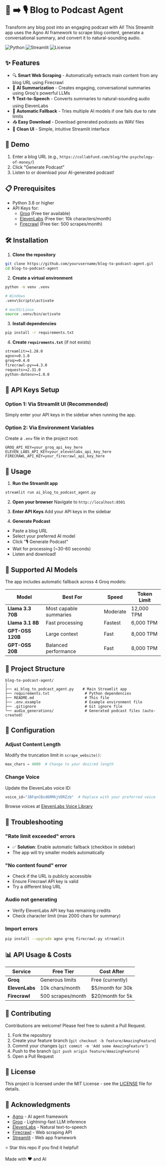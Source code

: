 # 📰 ➡️ 🎙️ Blog to Podcast Agent

Transform any blog post into an engaging podcast with AI! This Streamlit app uses the Agno AI framework to scrape blog content, generate a conversational summary, and convert it to natural-sounding audio.

![Python](https://img.shields.io/badge/python-3.8+-blue.svg)
![Streamlit](https://img.shields.io/badge/streamlit-1.28+-red.svg)
![License](https://img.shields.io/badge/license-MIT-green.svg)

## ✨ Features

- 🔍 **Smart Web Scraping** - Automatically extracts main content from any blog URL using Firecrawl
- 🤖 **AI Summarization** - Creates engaging, conversational summaries using Groq's powerful LLMs
- 🎙️ **Text-to-Speech** - Converts summaries to natural-sounding audio using ElevenLabs
- 🔄 **Automatic Fallback** - Tries multiple AI models if one fails due to rate limits
- 📥 **Easy Download** - Download generated podcasts as WAV files
- 🎨 **Clean UI** - Simple, intuitive Streamlit interface

## 🚀 Demo

1. Enter a blog URL (e.g., `https://collabfund.com/blog/the-psychology-of-money/`)
2. Click "Generate Podcast"
3. Listen to or download your AI-generated podcast!

## 📋 Prerequisites

- Python 3.8 or higher
- API Keys for:
  - [Groq](https://console.groq.com) (Free tier available)
  - [ElevenLabs](https://elevenlabs.io) (Free tier: 10k characters/month)
  - [Firecrawl](https://firecrawl.dev) (Free tier: 500 scrapes/month)

## 🛠️ Installation

1. **Clone the repository**
```bash
git clone https://github.com/yourusername/blog-to-podcast-agent.git
cd blog-to-podcast-agent
```

2. **Create a virtual environment**
```bash
python -m venv .venv

# Windows
.venv\Scripts\activate

# macOS/Linux
source .venv/bin/activate
```

3. **Install dependencies**
```bash
pip install -r requirements.txt
```

4. **Create `requirements.txt`** (if not exists)
```txt
streamlit>=1.28.0
agno>=0.1.0
groq>=0.4.0
firecrawl-py>=4.3.0
requests>=2.31.0
python-dotenv>=1.0.0
```

## 🔑 API Keys Setup

### Option 1: Via Streamlit UI (Recommended)
Simply enter your API keys in the sidebar when running the app.

### Option 2: Via Environment Variables
Create a `.env` file in the project root:
```env
GROQ_API_KEY=your_groq_api_key_here
ELEVEN_LABS_API_KEY=your_elevenlabs_api_key_here
FIRECRAWL_API_KEY=your_firecrawl_api_key_here
```

## 🎯 Usage

1. **Run the Streamlit app**
```bash
streamlit run ai_blog_to_podcast_agent.py
```

2. **Open your browser**
Navigate to `http://localhost:8501`

3. **Enter API Keys**
Add your API keys in the sidebar

4. **Generate Podcast**
- Paste a blog URL
- Select your preferred AI model
- Click "🎙️ Generate Podcast"
- Wait for processing (~30-60 seconds)
- Listen and download!

## 🤖 Supported AI Models

The app includes automatic fallback across 4 Groq models:

| Model | Best For | Speed | Token Limit |
|-------|----------|-------|-------------|
| **Llama 3.3 70B** | Most capable summaries | Moderate | 12,000 TPM |
| **Llama 3.1 8B** | Fast processing | Fastest | 6,000 TPM |
| **GPT-OSS 120B** | Large context | Fast | 8,000 TPM |
| **GPT-OSS 20B** | Balanced performance | Fast | 8,000 TPM |

## 📁 Project Structure

```
blog-to-podcast-agent/
│
├── ai_blog_to_podcast_agent.py    # Main Streamlit app
├── requirements.txt                # Python dependencies
├── README.md                       # This file
├── .env.example                    # Example environment file
├── .gitignore                      # Git ignore file
└── audio_generations/              # Generated podcast files (auto-created)
```

## 🔧 Configuration

### Adjust Content Length
Modify the truncation limit in `scrape_website()`:
```python
max_chars = 4000  # Change to your desired length
```

### Change Voice
Update the ElevenLabs voice ID:
```python
voice_id="JBFqnCBsd6RMkjVDRZzb"  # Replace with your preferred voice
```

Browse voices at [ElevenLabs Voice Library](https://elevenlabs.io/voice-library)

## 🐛 Troubleshooting

### "Rate limit exceeded" errors
- ✅ **Solution**: Enable automatic fallback (checkbox in sidebar)
- The app will try smaller models automatically

### "No content found" error
- Check if the URL is publicly accessible
- Ensure Firecrawl API key is valid
- Try a different blog URL

### Audio not generating
- Verify ElevenLabs API key has remaining credits
- Check character limit (max 2000 chars for summary)

### Import errors
```bash
pip install --upgrade agno groq firecrawl-py streamlit
```

## 📊 API Usage & Costs

| Service | Free Tier | Cost After |
|---------|-----------|------------|
| **Groq** | Generous limits | Free (currently) |
| **ElevenLabs** | 10k chars/month | $5/month for 30k |
| **Firecrawl** | 500 scrapes/month | $20/month for 5k |

## 🤝 Contributing

Contributions are welcome! Please feel free to submit a Pull Request.

1. Fork the repository
2. Create your feature branch (`git checkout -b feature/AmazingFeature`)
3. Commit your changes (`git commit -m 'Add some AmazingFeature'`)
4. Push to the branch (`git push origin feature/AmazingFeature`)
5. Open a Pull Request

## 📝 License

This project is licensed under the MIT License - see the [LICENSE](LICENSE) file for details.

## 🙏 Acknowledgments

- [Agno](https://agno.dev) - AI agent framework
- [Groq](https://groq.com) - Lightning-fast LLM inference
- [ElevenLabs](https://elevenlabs.io) - Natural text-to-speech
- [Firecrawl](https://firecrawl.dev) - Web scraping API
- [Streamlit](https://streamlit.io) - Web app framework



⭐ Star this repo if you find it helpful!

Made with ❤️ and AI
